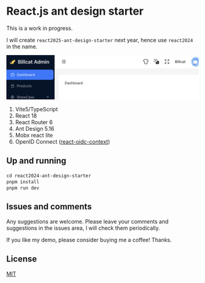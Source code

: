# React.js ant design starter

This is a work in progress.

I will create `react2025-ant-design-starter` next year, hence use `react2024` in the name.

![screenshot](./doc/assets/screenshot.png)

1. Vite5/TypeScript
2. React 18
3. React Router 6
4. Ant Design 5.16
5. Mobx react lite
6. OpenID Connect ([react-oidc-context](https://github.com/authts/react-oidc-context))

## Up and running

```shell
cd react2024-ant-design-starter
pnpm install
pnpm run dev
```

## Issues and comments

Any suggestions are welcome. Please leave your comments and suggestions in the issues area, I will check them periodically.

If you like my demo, please consider buying me a coffee! Thanks.

## License

[MIT](./LICENSE)
